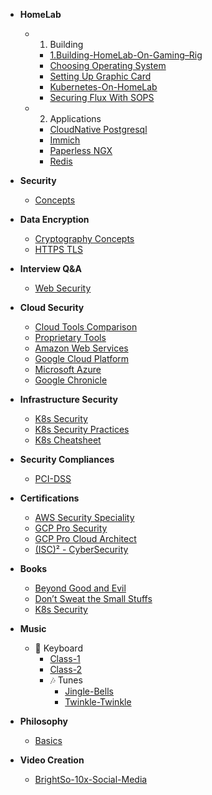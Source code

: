 - **HomeLab**
  - 1. Building
    - [1.Building-HomeLab-On-Gaming–Rig](1.HomeLab-On-Gaming-Rig.md)
    - [Choosing Operating System](HomeLab/1.Building/2.Choosing-Operating-System.md)
    - [Setting Up Graphic Card](HomeLab/1.Building/3.Setting-Up-Graphic-Card.md)
    - [Kubernetes-On-HomeLab](HomeLab/1.Building/4.Kubernetes-On-HomeLab.md)
    - [Securing Flux With SOPS](HomeLab/1.Building/6.Securing-Flux-With-SOPS.md)
  - 2. Applications
    - [CloudNative Postgresql](HomeLab/2.Applications/CloudNative%20Postgresql.md)
    - [Immich](HomeLab/2.Applications/Immich.md)
    - [Paperless NGX](HomeLab/2.Applications/Paperless%20NGX.md)
    - [Redis](HomeLab/2.Applications/Redis.md)

- **Security**
  - [Concepts](Cyber-Security/Concepts/Basics.md)

- **Data Encryption**
  - [Cryptography Concepts](Cyber-Security/Concepts/Cryptography.md)
  - [HTTPS TLS](Cyber-Security/Concepts/TLS.md)

- **Interview Q&A**
  - [Web Security](Cyber-Security/interview-questions/Web-Application-Security.md)

- **Cloud Security**
  - [Cloud Tools Comparison](Cyber-Security/Cloud/Cloud-Tools-Comparison.md)
  - [Proprietary Tools](Cyber-Security/Infrastructure/Tools/Security-Tools.md)
  - [Amazon Web Services](Cyber-Security/Cloud/AWS.md)
  - [Google Cloud Platform](Cyber-Security/Cloud/GCP.md)
  - [Microsoft Azure](Cyber-Security/Cloud/Azure.md)
  - [Google Chronicle](Cyber-Security/Cloud/Google-Chronicle.md)

- **Infrastructure Security**
  - [K8s Security](Books/K8S-Security.md)
  - [K8s Security Practices](Cyber-Security/Infrastructure/Tools/K8S-Best-Practices.md)
  - [K8s Cheatsheet](Cyber-Security/Infrastructure/Tools/K8S-Checklist.md)

- **Security Compliances**
  - [PCI-DSS](Cyber-Security/Compliances/PCI-DSS.md)

- **Certifications**
  - [AWS Security Speciality](Cyber-Security/Certifications/AWS-Security-Speciality-SCS-C02.md)
  - [GCP Pro Security](Cyber-Security/Certifications/GCP-Professional-Security-Engineer.md)
  - [GCP Pro Cloud Architect](Cyber-Security/Certifications/GCP-Professional-Cloud-Architect.md)
  - [(ISC)² - CyberSecurity](Cyber-Security/Certifications/ISC2-CC.md)

- **Books**
  - [Beyond Good and Evil](Books/Draft-Beyond-Good-and-Evil.md)
  - [Don’t Sweat the Small Stuffs](Books/Draft-Dont-Sweat-The-Small-Stuffs.md)
  - [K8s Security](Books/K8S-Security.md)

- **Music**
  - 🎹 Keyboard
    - [Class-1](Music/%F0%9F%8E%B9%20Keyboard/Class-1.md)
    - [Class-2](Music/%F0%9F%8E%B9%20Keyboard/Class-2.md)
    - 🎶 Tunes
      - [Jingle-Bells](Music/%F0%9F%8E%B9%20Keyboard/%F0%9F%8E%B6%20Tunes/Jingle-Bells.md)
      - [Twinkle-Twinkle](Music/%F0%9F%8E%B9%20Keyboard/%F0%9F%8E%B6%20Tunes/Twinkle-Twinkle.md)

- **Philosophy**
  - [Basics](Philosophy/Concepts/Basics.md)

- **Video Creation**
  - [BrightSo-10x-Social-Media](Video-Creation/BrightSo-10x-Social-Media.md)